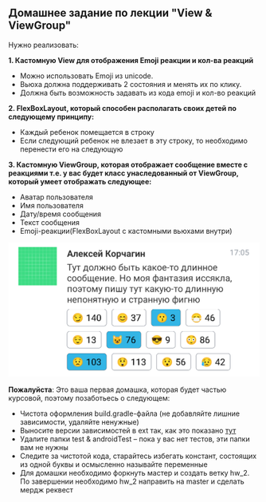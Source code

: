 ## Домашнее задание по лекции "View & ViewGroup"

 Нужно реализовать:

**1. Кастомную View для отображения Emoji реакции и кол-ва реакций**
- Можно использовать Emoji из unicode.
- Вьюха должна поддерживать 2 состояния и менять их по клику.
- Должна быть возможность задавать из кода emoji и кол-во реакций

**2. FlexBoxLayout, который способен располагать своих детей по следующему принципу:**
- Каждый ребенок помещается в строку
- Если следующий ребенок не влезает в эту строку, то необходимо перенести его на следующую

**3. Кастомную ViewGroup, которая отображает сообщение вместе с реакциями т.е.
у вас будет класс унаследованный от ViewGroup, который умеет отображать следующее:**
- Аватар пользователя
- Имя пользователя
- Дату/время сообщения
- Текст сообщения
- Emoji-реакции(FlexBoxLayout с кастомными вьюхами внутри)

![alt text](HomeWork_2/view_viewgroup.png "View & ViewGroup")


**Пожалуйста**:
Это ваша первая домашка, которая будет частью курсовой, поэтому позаботьесь о следующем:
- Чистота оформления build.gradle-файла (не добавляйте лишние зависимости, удаляйте ненужные)
- Выносите версии зависимостей в ext так, как это показано [тут](https://github.com/android/architecture-samples/blob/master/build.gradle)
- Удалите папки test & androidTest – пока у вас нет тестов, эти папки вам не нужны
- Следите за чистотой кода, старайтесь избегать констант, состоящих из одной буквы и осмысленно называйте переменные
- Для домашки необходимо форкнуть мастер и создать ветку hw_2. По завершении необходимо hw_2 направить на master и сделать мердж реквест

